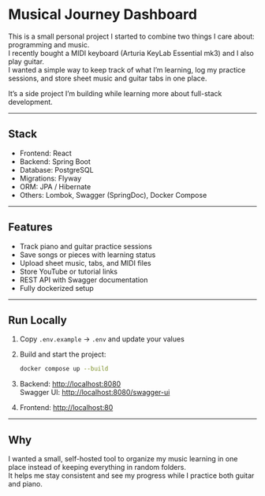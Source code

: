 # Musical Journey Dashboard

This is a small personal project I started to combine two things I care about: programming and music.  
I recently bought a MIDI keyboard (Arturia KeyLab Essential mk3) and I also play guitar.  
I wanted a simple way to keep track of what I’m learning, log my practice sessions, and store sheet music and guitar tabs in one place.

It’s a side project I’m building while learning more about full-stack development.

---

## Stack
- Frontend: React
- Backend: Spring Boot 
- Database: PostgreSQL
- Migrations: Flyway
- ORM: JPA / Hibernate
- Others: Lombok, Swagger (SpringDoc), Docker Compose

---

## Features
- Track piano and guitar practice sessions  
- Save songs or pieces with learning status  
- Upload sheet music, tabs, and MIDI files  
- Store YouTube or tutorial links  
- REST API with Swagger documentation  
- Fully dockerized setup

---

## Run Locally
1. Copy `.env.example` → `.env` and update your values  
2. Build and start the project:
   ```bash
   docker compose up --build
   ```
3. Backend: [http://localhost:8080](http://localhost:8080)  
   Swagger UI: [http://localhost:8080/swagger-ui](http://localhost:8080/swagger-ui)

4. Frontend: [http://localhost:80](http://localhost:80)  

---

## Why
I wanted a small, self-hosted tool to organize my music learning in one place instead of keeping everything in random folders.  
It helps me stay consistent and see my progress while I practice both guitar and piano.